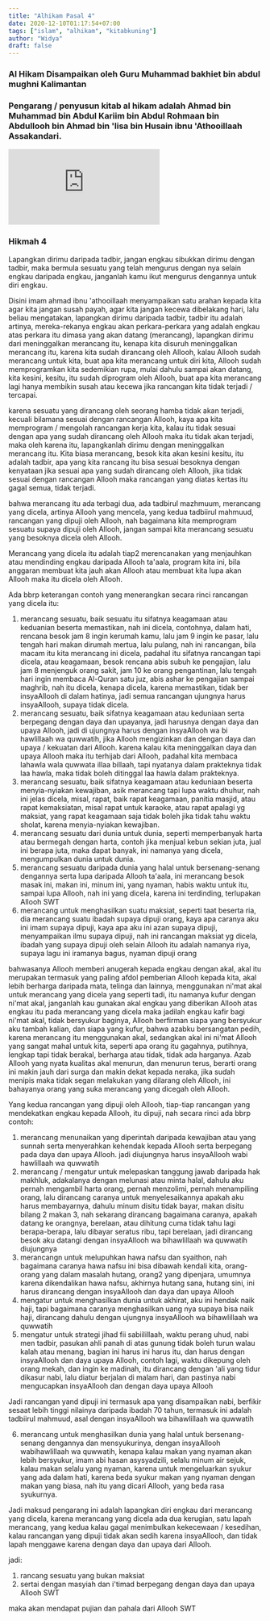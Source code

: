 ```yaml
---
title: "Alhikam Pasal 4"
date: 2020-12-10T01:17:54+07:00
tags: ["islam", "alhikam", "kitabkuning"]
author: "Widya"
draft: false
---
```


### Al Hikam Disampaikan oleh Guru Muhammad bakhiet bin abdul mughni Kalimantan
### Pengarang / penyusun kitab al hikam adalah Ahmad bin Muhammad bin Abdul Kariim bin Abdul Rohmaan bin Abdullooh bin Ahmad bin 'Iisa bin Husain ibnu 'Athooillaah Assakandari.

<iframe width="300" height="150"
src="https://www.youtube.com/embed/sOEIJsKtx8U" 
frameborder="0" 
allow="accelerometer; encrypted-media; gyroscope; picture-in-picture" 
allowfullscreen></iframe>

### Hikmah 4


Lapangkan dirimu daripada tadbir, jangan engkau sibukkan dirimu dengan tadbir, maka bermula sesuatu yang telah mengurus dengan nya selain engkau daripada engkau, janganlah kamu ikut mengurus dengannya untuk diri engkau.

Disini imam ahmad ibnu 'athooillaah menyampaikan satu arahan kepada kita agar kita jangan susah payah, agar kita jangan kecewa dibelakang hari, lalu beliau mengatakan, lapangkan dirimu daripada tadbir, tadbir itu adalah artinya, mereka-rekanya engkau akan perkara-perkara yang adalah engkau atas perkara itu dimasa yang akan datang (merancang), lapangkan dirimu dari meninggalkan merancang itu, kenapa kita disuruh meninggalkan merancang itu, karena kita sudah dirancang oleh Allooh, kalau Allooh sudah merancang untuk kita, buat apa kita merancang untuk diri kita, Allooh sudah memprogramkan kita sedemikian rupa, mulai dahulu sampai akan datang, kita kesini, kesitu, itu sudah diprogram oleh Allooh, buat apa kita merancang lagi hanya membikin susah atau kecewa jika rancangan kita tidak terjadi / tercapai.

karena sesuatu yang dirancang oleh seorang hamba tidak akan terjadi, kecuali bilamana sesuai dengan rancangan Allooh, kaya apa kita memprogram / mengolah rancangan kerja kita, kalau itu tidak sesuai dengan apa yang sudah dirancang oleh Allooh maka itu tidak akan terjadi, maka oleh karena itu, lapangkanlah dirimu dengan meninggalkan merancang itu.
Kita biasa merancang, besok kita akan kesini kesitu, itu adalah tadbir, apa yang kita rancang itu bisa sesuai besoknya dengan kenyataan jika sesuai apa yang sudah dirancang oleh Allooh, jika tidak sesuai dengan rancangan Allooh maka rancangan yang diatas kertas itu gagal semua, tidak terjadi.

bahwa merancang itu ada terbagi dua, ada tadbirul mazhmuum, merancang yang dicela, artinya Allooh yang mencela, yang kedua tadbiirul mahmuud, rancangan yang dipuji oleh Allooh, nah bagaimana kita memprogram sesuatu supaya dipuji oleh Allooh, jangan sampai kita merancang sesuatu yang besoknya dicela oleh Allooh.

Merancang yang dicela itu adalah tiap2 merencanakan yang menjauhkan atau mendinding engkau daripada Allooh ta'aala, program kita ini, bila anggaran membuat kita jauh akan Allooh atau membuat kita lupa akan Allooh maka itu dicela oleh Allooh.

Ada bbrp keterangan contoh yang menerangkan secara rinci rancangan yang dicela itu:

1. merancang sesuatu, baik sesuatu itu sifatnya keagamaan atau keduanian beserta memastikan, nah ini dicela, contohnya, dalam hati, rencana besok jam 8 ingin kerumah kamu, lalu jam 9 ingin ke pasar, lalu tengah hari makan dirumah mertua, lalu pulang, nah ini rancangan, bila macam itu kita merancang ini dicela, padahal itu sifatnya rancangan tapi dicela, atau keagamaan, besok rencana abis subuh ke pengajian, lalu jam 8 menjenguk orang sakit, jam 10 ke orang pengantinan, lalu tengah hari ingin membaca Al-Quran satu juz, abis ashar ke pengajian sampai maghrib, nah itu dicela, kenapa dicela, karena memastikan, tidak ber insyaAllooh di dalam hatinya, jadi semua rancangan ujungnya harus insyaAllooh, supaya tidak dicela.
2. merancang sesuatu, baik sifatnya keagamaan atau keduniaan serta berpegang dengan daya dan upayanya, jadi harusnya dengan daya dan upaya Allooh, jadi di ujungnya harus dengan insyaAllooh wa bi hawlillaah wa quwwatih, jika Allooh mengizinkan dan dengan daya dan upaya / kekuatan dari Allooh. karena kalau kita meninggalkan daya dan upaya Allooh maka itu terhijab dari Allooh, padahal kita membaca lahawla wala quwwata illaa billaah, tapi nyatanya dalam prakteknya tidak laa hawla, maka tidak boleh ditinggal laa hawla dalam prakteknya.
3. merancang sesuatu, baik sifatnya keagamaan atau keduniaan beserta menyia-nyiakan kewajiban, asik merancang tapi lupa waktu dhuhur, nah ini jelas dicela, misal, rapat, baik rapat keagamaan, panitia masjid, atau rapat kemaksiatan, misal rapat untuk karaoke, atau rapat apalagi yg maksiat, yang rapat keagamaan saja tidak boleh jika tidak tahu waktu sholat, karena menyia-nyiakan kewajiban.
4. merancang sesuatu dari dunia untuk dunia, seperti memperbanyak harta atau bermegah dengan harta, contoh jika menjual kebun sekian juta, jual ini berapa juta, maka dapat banyak, ini namanya yang dicela, mengumpulkan dunia untuk dunia.
5. merancang sesuatu daripada dunia yang halal untuk bersenang-senang dengannya serta lupa daripada Allooh ta'aala, ini merancang besok masak ini, makan ini, minum ini, yang nyaman, habis waktu untuk itu, sampai lupa Allooh, nah ini yang dicela, karena ini terdinding, terlupakan Allooh SWT
6. merancang untuk menghasilkan suatu maksiat, seperti taat beserta ria, dia merancang suatu ibadah supaya dipuji orang, kaya apa caranya aku ini imam supaya dipuji, kaya apa aku ini azan supaya dipuji, menyampaikan ilmu supaya dipuji, nah ini rancangan maksiat yg dicela, ibadah yang supaya dipuji oleh selain Allooh itu adalah namanya riya, supaya lagu ini iramanya bagus, nyaman dipuji orang

bahwasanya Allooh memberi anugerah kepada engkau dengan akal, akal itu merupakan termasuk yang paling afdol pemberian Allooh kepada kita, akal lebih berharga daripada mata, telinga dan lainnya, menggunakan ni'mat akal untuk merancang yang dicela yang seperti tadi, itu namanya kufur dengan ni'mat akal, janganlah kau gunakan akal engkau yang diberikan Allooh atas engkau itu pada merancang yang dicela maka jadilah engkau kafir bagi ni'mat akal, tidak bersyukur baginya, Allooh berfirman siapa yang bersyukur aku tambah kalian, dan siapa yang kufur, bahwa azabku bersangatan pedih, karena merancang itu menggunakan akal, sedangkan akal ini ni'mat Allooh yang sangat mahal untuk kita, seperti apa orang itu gagahnya, putihnya, lengkap tapi tidak berakal, berharga atau tidak, tidak ada harganya.
Azab Allooh yang nyata kualitas akal menurun, dan menurun terus, berarti orang ini makin jauh dari surga dan makin dekat kepada neraka, jika sudah menipis maka tidak segan melakukan yang dilarang oleh Allooh, ini bahayanya orang yang suka merancang yang dicegah oleh Allooh.

Yang kedua rancangan yang dipuji oleh Allooh, tiap-tiap rancangan yang mendekatkan engkau kepada Allooh, itu dipuji, nah secara rinci ada bbrp contoh:

1. merancang menunaikan yang diperintah daripada kewajiban atau yang sunnah serta menyerahkan kehendak kepada Allooh serta berpegang pada daya dan upaya Allooh. jadi diujungnya harus insyaAllooh wabi hawlillaah wa quwwatih
2. merancang / mengatur untuk melepaskan tanggung jawab daripada hak makhluk, adakalanya dengan melunasi atau minta halal, dahulu aku pernah mengambil harta orang, pernah menzolimi, pernah menampiling orang, lalu dirancang caranya untuk menyelesaikannya apakah aku harus membayarnya, dahulu minum disitu tidak bayar, makan disitu bilang 2 makan 3, nah sekarang dirancang bagaimana caranya, apakah datang ke orangnya, berelaan, atau dihitung cuma tidak tahu lagi berapa-berapa, lalu dibayar seratus ribu, tapi berelaan, jadi dirancang besok aku datangi dengan insyaAllooh wa bihawlillaah wa quwwatih diujungnya
3. merancangn untuk melupuhkan hawa nafsu dan syaithon, nah bagaimana caranya hawa nafsu ini bisa dibawah kendali kita, orang-orang yang dalam masalah hutang, orang2 yang dipenjara, umumnya karena dikendalikan hawa nafsu, akhirnya hutang sana, hutang sini, ini harus dirancang dengan insyaAllooh dan daya dan upaya Allooh
4. mengatur untuk menghasilkan dunia untuk akhirat, aku ini hendak naik haji, tapi bagaimana caranya menghasilkan uang nya supaya bisa naik haji, dirancang dahulu dengan ujungnya insyaAllooh wa bihawlillaah wa quwwatih
5. mengatur untuk strategi jihad fii sabiilillaah, waktu perang uhud, nabi men tadbir, pasukan ahli panah di atas gunung tidak boleh turun walau kalah atau menang, bagian ini harus ini harus itu, dan harus dengan insyaAllooh dan daya upaya Allooh, contoh lagi, waktu dikepung oleh orang mekah, dan ingin ke madinah, itu dirancang dengan 'ali yang tidur dikasur nabi, lalu diatur berjalan di malam hari, dan pastinya nabi mengucapkan insyaAllooh dan dengan daya upaya Allooh

Jadi rancangan yand dipuji ini termasuk apa yang disampaikan nabi, berfikir sesaat lebih tinggi nilainya daripada ibadah 70 tahun, termasuk ini adalah tadbiirul mahmuud, asal dengan insyaAllooh wa bihawlillaah wa quwwatih

6. merancang untuk menghasilkan dunia yang halal untuk bersenang-senang dengannya dan mensyukurinya, dengan insyaAllooh wabihawlillaah wa quwwatih, kenapa kalau makan yang nyaman akan lebih bersyukur, imam abi hasan asysyadzili, selalu minum air sejuk, kalau makan selalu yang nyaman, karena untuk mengeluarkan syukur yang ada dalam hati, karena beda syukur makan yang nyaman dengan makan yang biasa, nah itu yang dicari Allooh, yang beda rasa syukurnya.

Jadi maksud pengarang ini adalah lapangkan diri engkau dari merancang yang dicela, karena merancang yang dicela ada dua kerugian, satu lapah merancang, yang kedua kalau gagal menimbulkan kekecewaan / kesedihan, kalau rancangan yang dipuji tidak akan sedih karena insyaAllooh, dan tidak lapah menggawe karena dengan daya dan upaya dari Allooh.

jadi:

1. rancang sesuatu yang bukan maksiat
2. sertai dengan masyiah dan i'timad berpegang dengan daya dan upaya Allooh SWT

maka akan mendapat pujian dan pahala dari Allooh SWT

